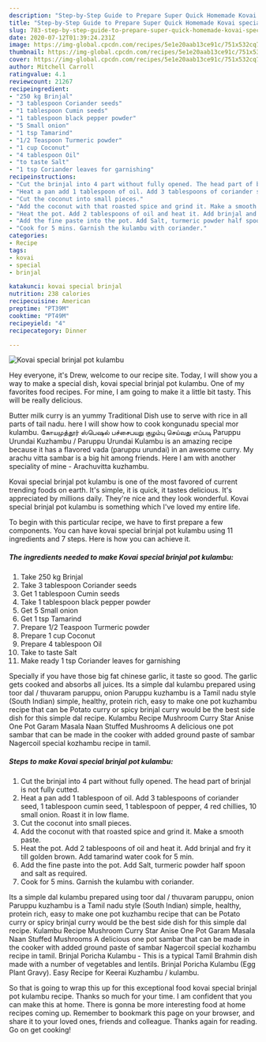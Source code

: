 ```yaml
---
description: "Step-by-Step Guide to Prepare Super Quick Homemade Kovai special brinjal pot kulambu"
title: "Step-by-Step Guide to Prepare Super Quick Homemade Kovai special brinjal pot kulambu"
slug: 783-step-by-step-guide-to-prepare-super-quick-homemade-kovai-special-brinjal-pot-kulambu
date: 2020-07-12T01:39:24.231Z
image: https://img-global.cpcdn.com/recipes/5e1e20aab13ce91c/751x532cq70/kovai-special-brinjal-pot-kulambu-recipe-main-photo.jpg
thumbnail: https://img-global.cpcdn.com/recipes/5e1e20aab13ce91c/751x532cq70/kovai-special-brinjal-pot-kulambu-recipe-main-photo.jpg
cover: https://img-global.cpcdn.com/recipes/5e1e20aab13ce91c/751x532cq70/kovai-special-brinjal-pot-kulambu-recipe-main-photo.jpg
author: Mitchell Carroll
ratingvalue: 4.1
reviewcount: 21267
recipeingredient:
- "250 kg Brinjal"
- "3 tablespoon Coriander seeds"
- "1 tablespoon Cumin seeds"
- "1 tablespoon black pepper powder"
- "5 Small onion"
- "1 tsp Tamarind"
- "1/2 Teaspoon Turmeric powder"
- "1 cup Coconut"
- "4 tablespoon Oil"
- "to taste Salt"
- "1 tsp Coriander leaves for garnishing"
recipeinstructions:
- "Cut the brinjal into 4 part without fully opened. The head part of brinjal is not fully cutted."
- "Heat a pan add 1 tablespoon of oil. Add 3 tablespoons of coriander seed, 1 tablespoon cumin seed, 1 tablespoon of pepper, 4 red chillies, 10 small onion. Roast it in low flame."
- "Cut the coconut into small pieces."
- "Add the coconut with that roasted spice and grind it. Make a smooth paste."
- "Heat the pot. Add 2 tablespoons of oil and heat it. Add brinjal and fry it till golden brown. Add tamarind water cook for 5 min."
- "Add the fine paste into the pot. Add Salt, turmeric powder half spoon and salt as required."
- "Cook for 5 mins. Garnish the kulambu with coriander."
categories:
- Recipe
tags:
- kovai
- special
- brinjal

katakunci: kovai special brinjal 
nutrition: 238 calories
recipecuisine: American
preptime: "PT39M"
cooktime: "PT49M"
recipeyield: "4"
recipecategory: Dinner

---
```



![Kovai special brinjal pot kulambu](https://img-global.cpcdn.com/recipes/5e1e20aab13ce91c/751x532cq70/kovai-special-brinjal-pot-kulambu-recipe-main-photo.jpg)

Hey everyone, it's Drew, welcome to our recipe site. Today, I will show you a way to make a special dish, kovai special brinjal pot kulambu. One of my favorites food recipes. For mine, I am going to make it a little bit tasty. This will be really delicious.

Butter milk curry is an yummy Traditional Dish use to serve with rice in all parts of tail nadu. here I will show how to cook kongunadu special mor kulambu. கோயமுத்தூர் ஸ்பெஷல் பச்சைபயறு குழம்பு செய்வது எப்படி Paruppu Urundai Kuzhambu / Paruppu Urundai Kulambu is an amazing recipe because it has a flavored vada (paruppu urundai) in an awesome curry. My arachu vitta sambar is a big hit among friends. Here I am with another speciality of mine - Arachuvitta kuzhambu.

Kovai special brinjal pot kulambu is one of the most favored of current trending foods on earth. It's simple, it is quick, it tastes delicious. It's appreciated by millions daily. They're nice and they look wonderful. Kovai special brinjal pot kulambu is something which I've loved my entire life.


To begin with this particular recipe, we have to first prepare a few components. You can have kovai special brinjal pot kulambu using 11 ingredients and 7 steps. Here is how you can achieve it.

<!--inarticleads1-->

##### The ingredients needed to make Kovai special brinjal pot kulambu:

1. Take 250 kg Brinjal
1. Take 3 tablespoon Coriander seeds
1. Get 1 tablespoon Cumin seeds
1. Take 1 tablespoon black pepper powder
1. Get 5 Small onion
1. Get 1 tsp Tamarind
1. Prepare 1/2 Teaspoon Turmeric powder
1. Prepare 1 cup Coconut
1. Prepare 4 tablespoon Oil
1. Take to taste Salt
1. Make ready 1 tsp Coriander leaves for garnishing


Specially if you have those big fat chinese garlic, it taste so good. The garlic gets cooked and absorbs all juices. Its a simple dal kulambu prepared using toor dal / thuvaram paruppu, onion Paruppu kuzhambu is a Tamil nadu style (South Indian) simple, healthy, protein rich, easy to make one pot kuzhambu recipe that can be Potato curry or spicy brinjal curry would be the best side dish for this simple dal recipe. Kulambu Recipe Mushroom Curry Star Anise One Pot Garam Masala Naan Stuffed Mushrooms A delicious one pot sambar that can be made in the cooker with added ground paste of sambar Nagercoil special kozhambu recipe in tamil. 

<!--inarticleads2-->

##### Steps to make Kovai special brinjal pot kulambu:

1. Cut the brinjal into 4 part without fully opened. The head part of brinjal is not fully cutted.
1. Heat a pan add 1 tablespoon of oil. Add 3 tablespoons of coriander seed, 1 tablespoon cumin seed, 1 tablespoon of pepper, 4 red chillies, 10 small onion. Roast it in low flame.
1. Cut the coconut into small pieces.
1. Add the coconut with that roasted spice and grind it. Make a smooth paste.
1. Heat the pot. Add 2 tablespoons of oil and heat it. Add brinjal and fry it till golden brown. Add tamarind water cook for 5 min.
1. Add the fine paste into the pot. Add Salt, turmeric powder half spoon and salt as required.
1. Cook for 5 mins. Garnish the kulambu with coriander.


Its a simple dal kulambu prepared using toor dal / thuvaram paruppu, onion Paruppu kuzhambu is a Tamil nadu style (South Indian) simple, healthy, protein rich, easy to make one pot kuzhambu recipe that can be Potato curry or spicy brinjal curry would be the best side dish for this simple dal recipe. Kulambu Recipe Mushroom Curry Star Anise One Pot Garam Masala Naan Stuffed Mushrooms A delicious one pot sambar that can be made in the cooker with added ground paste of sambar Nagercoil special kozhambu recipe in tamil. Brinjal Poricha Kulambu - This is a typical Tamil Brahmin dish made with a number of vegetables and lentils. Brinjal Poricha Kulambu (Egg Plant Gravy). Easy Recipe for Keerai Kuzhambu / kulambu. 

So that is going to wrap this up for this exceptional food kovai special brinjal pot kulambu recipe. Thanks so much for your time. I am confident that you can make this at home. There is gonna be more interesting food at home recipes coming up. Remember to bookmark this page on your browser, and share it to your loved ones, friends and colleague. Thanks again for reading. Go on get cooking!
